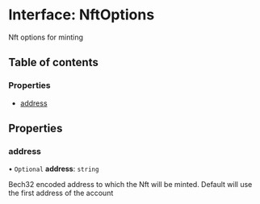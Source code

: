 # Interface: NftOptions

Nft options for minting

## Table of contents

### Properties

- [address](NftOptions.md#address)

## Properties

### address

• `Optional` **address**: `string`

Bech32 encoded address to which the Nft will be minted. Default will use the
first address of the account
